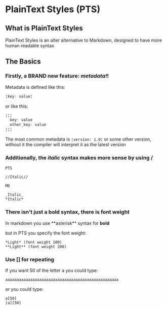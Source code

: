# PlainText Styles (PTS)

## What is PlainText Styles

PlainText Styles is an alter alternative to Markdown, designed to have more human readable syntax

## The Basics

### Firstly, a **BRAND** new feature: _metadata!_!

Metadata is defined like this:

```js
¦key: value¦
```

or like this:

```js
¦¦¦
  key: value
  other_key: value
¦¦¦
```

The most common metadata is `¦version: 1.0¦` or some other version, without it the compiler will interpret it as the latest version

### Additionally, the _italic_ syntax makes more sense by using /

`PTS`

```
//Italic//
```

`MD`

```
_Italic_
*Italic*
```

### There isn't just a bold syntax, there is font weight

In markdown you use \*\*asterisk\*\* syntax for **bold**

but in PTS you specify the font weight:

```
*Light* (font weight 100)
**Light** (font weight 200)
```

### Use [] for repeating

If you want 50 of the letter a you could type:

```
aaaaaaaaaaaaaaaaaaaaaaaaaaaaaaaaaaaaaaaaaaaaaaaaaa
```

or you could type:

```
a[50]
[a][50]
```
